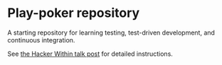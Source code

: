 # Play-poker repository

A starting repository for learning testing, test-driven development, and
continuous integration.

See [the Hacker Within talk post](http://www.thehackerwithin.org/UoB/posts/2018-08-20-testing-continuous-integration.html) for detailed instructions.
